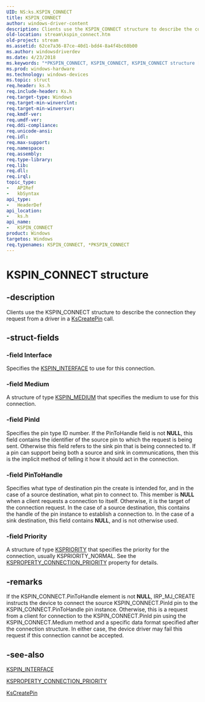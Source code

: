 ```yaml
---
UID: NS:ks.KSPIN_CONNECT
title: KSPIN_CONNECT
author: windows-driver-content
description: Clients use the KSPIN_CONNECT structure to describe the connection they request from a driver in a KsCreatePin call.
old-location: stream\kspin_connect.htm
old-project: stream
ms.assetid: 62ce7a36-87ce-40d1-bdd4-8a4f4bc60b00
ms.author: windowsdriverdev
ms.date: 4/23/2018
ms.keywords: "*PKSPIN_CONNECT, KSPIN_CONNECT, KSPIN_CONNECT structure [Streaming Media Devices], PKSPIN_CONNECT, PKSPIN_CONNECT structure pointer [Streaming Media Devices], ks-struct_07642f18-c766-4649-b97a-12582aa0fffb.xml, ks/KSPIN_CONNECT, ks/PKSPIN_CONNECT, stream.kspin_connect"
ms.prod: windows-hardware
ms.technology: windows-devices
ms.topic: struct
req.header: ks.h
req.include-header: Ks.h
req.target-type: Windows
req.target-min-winverclnt: 
req.target-min-winversvr: 
req.kmdf-ver: 
req.umdf-ver: 
req.ddi-compliance: 
req.unicode-ansi: 
req.idl: 
req.max-support: 
req.namespace: 
req.assembly: 
req.type-library: 
req.lib: 
req.dll: 
req.irql: 
topic_type:
-	APIRef
-	kbSyntax
api_type:
-	HeaderDef
api_location:
-	ks.h
api_name:
-	KSPIN_CONNECT
product: Windows
targetos: Windows
req.typenames: KSPIN_CONNECT, *PKSPIN_CONNECT
---
```


# KSPIN_CONNECT structure


## -description


Clients use the KSPIN_CONNECT structure to describe the connection they request from a driver in a <a href="https://msdn.microsoft.com/library/windows/hardware/ff561652">KsCreatePin</a> call.


## -struct-fields




### -field Interface

Specifies the <a href="https://msdn.microsoft.com/library/windows/hardware/ff563537">KSPIN_INTERFACE</a> to use for this connection. 


### -field Medium

A structure of type <a href="https://msdn.microsoft.com/library/windows/hardware/ff563538">KSPIN_MEDIUM</a> that specifies the medium to use for this connection. 


### -field PinId

Specifies the pin type ID number. If the PinToHandle field is not <b>NULL</b>, this field contains the identifier of the source pin to which the request is being sent. Otherwise this field refers to the sink pin that is being connected to. If a pin can support being both a source and sink in communications, then this is the implicit method of telling it how it should act in the connection.


### -field PinToHandle

Specifies what type of destination pin the create is intended for, and in the case of a source destination, what pin to connect to. This member is <b>NULL</b> when a client requests a connection to itself. Otherwise, it is the target of the connection request. In the case of a source destination, this contains the handle of the pin instance to establish a connection to. In the case of a sink destination, this field contains <b>NULL</b>, and is not otherwise used. 


### -field Priority

A structure of type <a href="https://msdn.microsoft.com/library/windows/hardware/ff564250">KSPRIORITY</a> that specifies the priority for the connection, usually KSPRIORITY_NORMAL. See the <a href="https://msdn.microsoft.com/library/windows/hardware/ff565104">KSPROPERTY_CONNECTION_PRIORITY</a> property for details.


## -remarks



If the KSPIN_CONNECT.PinToHandle element is not <b>NULL</b>, IRP_MJ_CREATE instructs the device to connect the source KSPIN_CONNECT.PinId pin to the KSPIN_CONNECT.PinToHandle pin instance. Otherwise, this is a request from a client for connection to the KSPIN_CONNECT.PinId pin using the KSPIN_CONNECT.Medium method and a specific data format specified after the connection structure. In either case, the device driver may fail this request if this connection cannot be accepted.




## -see-also




<a href="https://msdn.microsoft.com/library/windows/hardware/ff563537">KSPIN_INTERFACE</a>



<a href="https://msdn.microsoft.com/library/windows/hardware/ff565104">KSPROPERTY_CONNECTION_PRIORITY</a>



<a href="https://msdn.microsoft.com/library/windows/hardware/ff561652">KsCreatePin</a>
 

 

